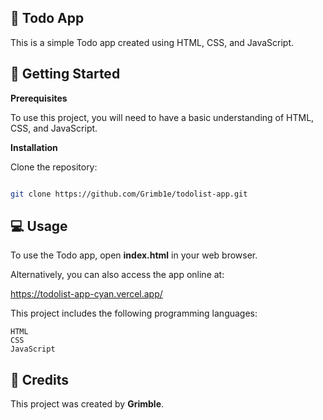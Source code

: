 ## 📝 Todo App

This is a simple Todo app created using HTML, CSS, and JavaScript.

## 🚀 Getting Started

**Prerequisites**

To use this project, you will need to have a basic understanding of HTML, CSS, and JavaScript.

**Installation**

Clone the repository:

```bash

git clone https://github.com/Grimb1e/todolist-app.git

```

## 💻 Usage

To use the Todo app, open **index.html** in your web browser.

Alternatively, you can also access the app online at:

https://todolist-app-cyan.vercel.app/

This project includes the following programming languages:

    HTML
    CSS
    JavaScript

## 🙏 Credits

This project was created by **Grimble**.